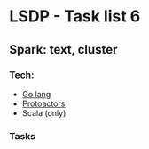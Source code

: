# LSDP - Task list 6

## Spark: text, cluster
### Tech:

* [Go lang](https://golang.org/)
* [Protoactors](https://github.com/AsynkronIT/protoactor-go)
* Scala (only)

### Tasks
